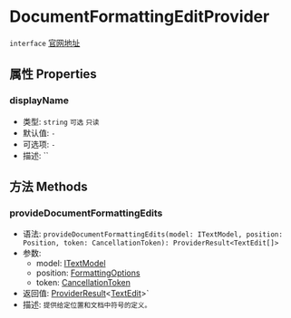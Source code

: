 # DocumentFormattingEditProvider
`interface` [官网地址](https://microsoft.github.io/monaco-editor/docs.html#interfaces/languages.DocumentFormattingEditProvider.html)
## 属性 Properties
### displayName
+ 类型: `string`  `可选` `只读` 
+ 默认值: `-`
+ 可选项: `-`
+ 描述: ``
## 方法 Methods

### provideDocumentFormattingEdits
+ 语法: `provideDocumentFormattingEdits(model: ITextModel, position: Position, token: CancellationToken): ProviderResult<TextEdit[]>`
+ 参数: 
  + model: [ITextModel](../../editor/interfaces/ITextModel.md)
  + position: [FormattingOptions](./FormattingOptions.md)
  + token: [CancellationToken](../../global/interfaces/CancellationToken.md)
+ 返回值: [ProviderResult](../alias.md#providerresult)\<[TextEdit](./TextEdit.md)\>`
+ 描述: `提供给定位置和文档中符号的定义。`

